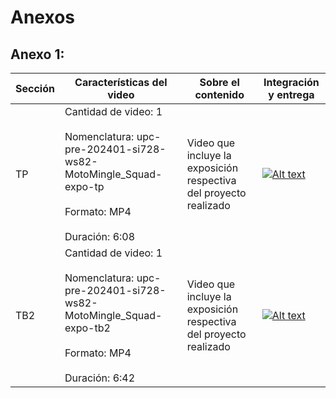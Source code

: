# Anexos
## Anexo 1:

| Sección | Características del video | Sobre el contenido | Integración y entrega |
| ------- | ------------------------- | ------------------ | --------------------- |
| TP | Cantidad de video: 1 <br><br> Nomenclatura: upc-pre-202401-si728-ws82-MotoMingle_Squad-expo-tp <br><br> Formato: MP4 <br><br> Duración: 6:08 | Video que incluye la exposición respectiva del proyecto realizado | [![Alt text](https://img.youtube.com/vi/d03fVWKmiaw/0.jpg)](https://youtu.be/d03fVWKmiaw) |
| TB2 | Cantidad de video: 1 <br><br> Nomenclatura: upc-pre-202401-si728-ws82-MotoMingle_Squad-expo-tb2 <br><br> Formato: MP4 <br><br> Duración: 6:42 | Video que incluye la exposición respectiva del proyecto realizado | [![Alt text](https://img.youtube.com/vi/tW2LYgaXJo4/0.jpg)](https://youtu.be/tW2LYgaXJo4) |
